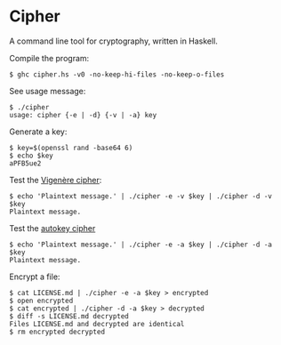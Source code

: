 # Cipher
A command line tool for cryptography, written in Haskell.

Compile the program:
```
$ ghc cipher.hs -v0 -no-keep-hi-files -no-keep-o-files
```

See usage message:
```
$ ./cipher
usage: cipher {-e | -d} {-v | -a} key
```

Generate a key:
```
$ key=$(openssl rand -base64 6)
$ echo $key
aPFB5ue2
```

Test the [Vigenère cipher](https://en.wikipedia.org/wiki/Vigen%C3%A8re_cipher):
```
$ echo 'Plaintext message.' | ./cipher -e -v $key | ./cipher -d -v $key
Plaintext message.
```

Test the [autokey cipher](https://en.wikipedia.org/wiki/Autokey_cipher)
```
$ echo 'Plaintext message.' | ./cipher -e -a $key | ./cipher -d -a $key
Plaintext message.
```

Encrypt a file:
```
$ cat LICENSE.md | ./cipher -e -a $key > encrypted
$ open encrypted
$ cat encrypted | ./cipher -d -a $key > decrypted
$ diff -s LICENSE.md decrypted
Files LICENSE.md and decrypted are identical
$ rm encrypted decrypted
```
